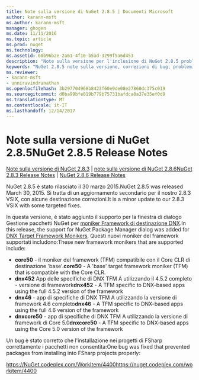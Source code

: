 ```yaml
---
title: Note sulla versione di NuGet 2.8.5 | Documenti Microsoft
author: karann-msft
ms.author: karann-msft
manager: ghogen
ms.date: 11/11/2016
ms.topic: article
ms.prod: nuget
ms.technology: 
ms.assetid: 60b96b2e-2a61-4f10-b5ad-3299f5a6d453
description: "Note sulla versione per l'inclusione di NuGet 2.8.5 problemi noti, correzioni di bug, le funzionalità aggiunte e dcr."
keywords: "NuGet 2.8.5 note sulla versione, correzioni di bug, problemi noti, aggiunta di funzionalità, eseguire"
ms.reviewer:
- karann-msft
- unniravindranathan
ms.openlocfilehash: 3b297704968b8423f60e9de08e27860dc375c019
ms.sourcegitcommit: d0ba99bfe019b779b75731bafdca8a37e35ef0d9
ms.translationtype: MT
ms.contentlocale: it-IT
ms.lasthandoff: 12/14/2017
---
```

# <a name="nuget-285-release-notes"></a><span data-ttu-id="0ee87-104">Note sulla versione di NuGet 2.8.5</span><span class="sxs-lookup"><span data-stu-id="0ee87-104">NuGet 2.8.5 Release Notes</span></span>

<span data-ttu-id="0ee87-105">[Note sulla versione di NuGet 2.8.3](../release-notes/nuget-2.8.3.md) | [note sulla versione di NuGet 2.8.6](../release-notes/nuget-2.8.6.md)</span><span class="sxs-lookup"><span data-stu-id="0ee87-105">[NuGet 2.8.3 Release Notes](../release-notes/nuget-2.8.3.md) | [NuGet 2.8.6 Release Notes](../release-notes/nuget-2.8.6.md)</span></span>

<span data-ttu-id="0ee87-106">NuGet 2.8.5 è stato rilasciato il 30 marzo 2015.</span><span class="sxs-lookup"><span data-stu-id="0ee87-106">NuGet 2.8.5 was released March 30, 2015.</span></span> <span data-ttu-id="0ee87-107">Si tratta di un aggiornamento secondario per il nostro 2.8.3 VSIX, con alcune destinazione correzioni.</span><span class="sxs-lookup"><span data-stu-id="0ee87-107">It is a minor update to our 2.8.3 VSIX with some targeted fixes.</span></span>

<span data-ttu-id="0ee87-108">In questa versione, è stato aggiunto il supporto per la finestra di dialogo Gestione pacchetti NuGet per [moniker Framework di destinazione DNX](https://github.com/aspnet/dnx).</span><span class="sxs-lookup"><span data-stu-id="0ee87-108">In this release, the support for NuGet Package Manager dialog was added for [DNX Target Framework Monikers](https://github.com/aspnet/dnx).</span></span>  <span data-ttu-id="0ee87-109">Questi nuovi moniker del framework supportati includono:</span><span class="sxs-lookup"><span data-stu-id="0ee87-109">These new framework monikers that are supported include:</span></span>

* <span data-ttu-id="0ee87-110">**core50** - il moniker del framework (TFM) compatibile con il Core CLR di destinazione 'base'.</span><span class="sxs-lookup"><span data-stu-id="0ee87-110">**core50** - A 'base' target framework moniker (TFM) that is compatible with the Core CLR.</span></span>
* <span data-ttu-id="0ee87-111">**dnx452** App delle specifiche di DNX TFM A utilizzando il 4.5.2 completo - versione di framework</span><span class="sxs-lookup"><span data-stu-id="0ee87-111">**dnx452** - A TFM specific to DNX-based apps using the full 4.5.2 version of the framework</span></span>
* <span data-ttu-id="0ee87-112">**dnx46** - app di specifiche di DNX TFM A utilizzando la versione di framework 4.6 completo</span><span class="sxs-lookup"><span data-stu-id="0ee87-112">**dnx46** - A TFM specific to DNX-based apps using the full 4.6 version of the framework</span></span>
* <span data-ttu-id="0ee87-113">**dnxcore50** - app di specifiche di DNX TFM A utilizzando la versione di framework di Core 5.0</span><span class="sxs-lookup"><span data-stu-id="0ee87-113">**dnxcore50** - A TFM specific to DNX-based apps using the Core 5.0 version of the framework</span></span>

<span data-ttu-id="0ee87-114">Un bug è stato corretto che l'installazione nei progetti di FSharp correttamente i pacchetti non consentita:</span><span class="sxs-lookup"><span data-stu-id="0ee87-114">One bug was fixed that prevented packages from installing into FSharp projects properly:</span></span>

<span data-ttu-id="0ee87-115">https://NuGet.codeplex.com/WorkItem/4400</span><span class="sxs-lookup"><span data-stu-id="0ee87-115">https://nuget.codeplex.com/workitem/4400</span></span>